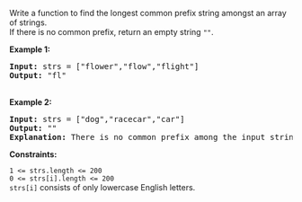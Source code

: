Write a function to find the longest common prefix string amongst an array of strings.</br>
If there is no common prefix, return an empty string ```""```.

<strong>Example 1:</strong></br>
<pre>
<strong>Input:</strong> strs = ["flower","flow","flight"]
<strong>Output:</strong> "fl"
</pre>
</br>
<strong>Example 2:</strong></br>
<pre>
<strong>Input:</strong> strs = ["dog","racecar","car"]
<strong>Output:</strong> ""
<strong>Explanation:</strong> There is no common prefix among the input strings.
</pre>
</p>
<strong>Constraints:</strong></br>

```1 <= strs.length <= 200```</br>
```0 <= strs[i].length <= 200```</br>
```strs[i]``` consists of only lowercase English letters.